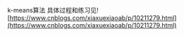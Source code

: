 k-means算法
具体过程和练习见![https://www.cnblogs.com/xiaxuexiaoab/p/10211279.html](https://www.cnblogs.com/xiaxuexiaoab/p/10211279.html)
